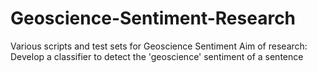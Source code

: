 # Geoscience-Sentiment-Research
Various scripts and test sets for Geoscience Sentiment
Aim of research: Develop a classifier to detect the 'geoscience' sentiment of a sentence
